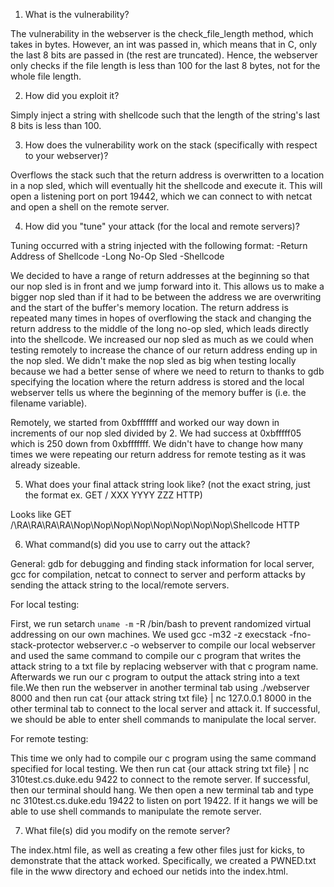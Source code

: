 1. What is the vulnerability?

  The vulnerability in the webserver is the check_file_length method, which takes in bytes. However, an int was passed in, which means that in C, only the last 8 bits are passed in (the rest are truncated). Hence, the webserver only checks if the file length is less than 100 for the last 8 bytes, not for the whole file length.

2. How did you exploit it?

  Simply inject a string with shellcode such that the length of the string's last 8 bits is less than 100.

3. How does the vulnerability work on the stack (specifically with respect to your webserver)?

  Overflows the stack such that the return address is overwritten to a location in a nop sled, which will eventually hit the shellcode and execute it. This will open a listening port on port 19442, which we can connect to with netcat and open a shell on the remote server.

4. How did you "tune" your attack (for the local and remote servers)?

  Tuning occurred with a string injected with the following format:
    -Return Address of Shellcode
    -Long No-Op Sled
    -Shellcode

  We decided to have a range of return addresses at the beginning so that our nop sled is in front and we jump forward into it. This allows us to make a bigger nop sled than if it had to be between the address we are overwriting and the start of the buffer's memory location.
  The return address is repeated many times in hopes of overflowing the stack and changing the return address to the middle of the long no-op sled, which leads directly into the shellcode. We increased our nop sled as much as we could when testing remotely to increase the chance 
  of our return address ending up in the nop sled. We didn't make the nop sled as big when testing locally because we had a better sense of where we need to return to thanks to gdb specifying the location where the return address is stored and the local webserver tells us where the
  beginning of the memory buffer is (i.e. the filename variable). 
  
  Remotely, we started from 0xbfffffff and worked our way down in increments of our nop sled divided by 2. We had success at 0xbfffff05 which is 250 down from 0xbfffffff. We didn't have to change how many times we were repeating our return address for remote testing as it was already 
  sizeable.
    

5. What does your final attack string look like? (not the exact string, just the format ex. GET / XXX YYYY ZZZ HTTP)

Looks like GET /\RA\RA\RA\RA\Nop\Nop\Nop\Nop\Nop\Nop\Nop\Nop\Shellcode HTTP

6. What command(s) did you use to carry out the attack?

  General: gdb for debugging and finding stack information for local server, gcc for compilation, netcat to connect to server and perform attacks by sending the attack string to the local/remote servers.
  
  For local testing:
  
  First, we run setarch `uname -m` -R /bin/bash to prevent randomized virtual addressing on our own machines.
  We used gcc -m32 -z execstack -fno-stack-protector webserver.c -o webserver to compile our local webserver and used the same command to compile our c program that writes the attack string
  to a txt file by replacing webserver with that c program name. Afterwards we run our c program to output the attack string into a text file.We then run the webserver in another terminal tab 
  using ./webserver 8000 and then run cat {our attack string txt file} | nc 127.0.0.1 8000 in the other terminal tab to connect to the local server and attack it. If successful, we should be 
  able to enter shell commands to manipulate the local server.
  
  For remote testing:
  
  This time we only had to compile our c program using the same command specified for local testing. We then run cat {our attack string txt file} | nc 310test.cs.duke.edu 9422 to connect to the remote
  server. If successful, then our terminal should hang. We then open a new terminal tab and type nc 310test.cs.duke.edu 19422 to listen on port 19422. If it hangs we will be able to use shell commands
  to manipulate the remote server. 

7. What file(s) did you modify on the remote server?

  The index.html file, as well as creating a few other files just for kicks, to demonstrate that the attack worked. Specifically, we created a PWNED.txt file in the www directory and echoed our netids
  into the index.html.
